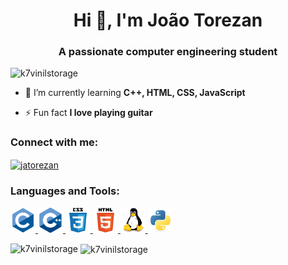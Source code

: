 <h1 align="center">Hi 👋, I'm João Torezan</h1>
<h3 align="center">A passionate computer engineering student</h3>

<p align="left"> <img src="https://komarev.com/ghpvc/?username=k7vinilstorage&label=Profile%20views&color=0e75b6&style=flat" alt="k7vinilstorage" /> </p>

- 🌱 I’m currently learning **C++, HTML, CSS, JavaScript**

- ⚡ Fun fact **I love playing guitar**

<h3 align="left">Connect with me:</h3>
<p align="left">
<a href="https://linkedin.com/in/jatorezan" target="blank"><img align="center" src="https://raw.githubusercontent.com/rahuldkjain/github-profile-readme-generator/master/src/images/icons/Social/linked-in-alt.svg" alt="jatorezan" height="30" width="40" /></a>
</p>

<h3 align="left">Languages and Tools:</h3>
<p align="left"> <a href="https://www.cprogramming.com/" target="_blank" rel="noreferrer"> <img src="https://raw.githubusercontent.com/devicons/devicon/master/icons/c/c-original.svg" alt="c" width="40" height="40"/> </a> <a href="https://www.w3schools.com/cpp/" target="_blank" rel="noreferrer"> <img src="https://raw.githubusercontent.com/devicons/devicon/master/icons/cplusplus/cplusplus-original.svg" alt="cplusplus" width="40" height="40"/> </a> <a href="https://www.w3schools.com/css/" target="_blank" rel="noreferrer"> <img src="https://raw.githubusercontent.com/devicons/devicon/master/icons/css3/css3-original-wordmark.svg" alt="css3" width="40" height="40"/> </a> <a href="https://www.w3.org/html/" target="_blank" rel="noreferrer"> <img src="https://raw.githubusercontent.com/devicons/devicon/master/icons/html5/html5-original-wordmark.svg" alt="html5" width="40" height="40"/> </a> <a href="https://www.linux.org/" target="_blank" rel="noreferrer"> <img src="https://raw.githubusercontent.com/devicons/devicon/master/icons/linux/linux-original.svg" alt="linux" width="40" height="40"/> </a> <a href="https://www.python.org" target="_blank" rel="noreferrer"> <img src="https://raw.githubusercontent.com/devicons/devicon/master/icons/python/python-original.svg" alt="python" width="40" height="40"/> </a> </p>

<p><img align="left" src="https://github-readme-stats.vercel.app/api/top-langs?username=k7vinilstorage&show_icons=true&locale=en&layout=compact" alt="k7vinilstorage" /></p>

<p>&nbsp;<img align="center" src="https://github-readme-stats.vercel.app/api?username=k7vinilstorage&show_icons=true&locale=en" alt="k7vinilstorage" /></p>
